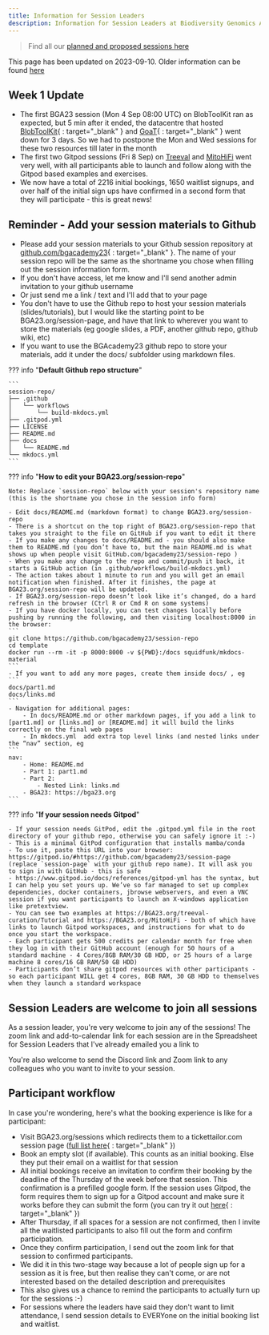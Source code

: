 ```yaml
---
title: Information for Session Leaders
description: Information for Session Leaders at Biodiversity Genomics Academy 2023
---
```


> Find all our [planned and proposed sessions here](sessions.md)

This page has been updated on 2023-09-10. Older information can be found [here](session-leaders-20230909.md) 

## Week 1 Update

- The first BGA23 session (Mon 4 Sep 08:00 UTC) on BlobToolKit ran as expected, but 5 min after it ended, the datacentre that hosted [BlobToolKit](https://blobtoolkit.genomehubs.org){ : target="_blank" } and [GoaT](https://goat.genomehubs.org){ : target="_blank" } went down for 3 days. So we had to postpone the Mon and Wed sessions for these two resources till later in the month
- The first two Gitpod sessions (Fri 8 Sep) on [Treeval](https://BGA23.org/treeval-curation) and [MitoHiFi](https://BGA23.org/MitoHiFi) went very well, with all participants able to launch and follow along with the Gitpod based examples and exercises.
- We now have a total of 2216 initial bookings, 1650 waitlist signups, and over half of the initial sign ups have confirmed in a second form that they will participate - this is great news!

## Reminder - Add your session materials to Github

- Please add your session materials to your Github session repository at [github.com/bgacademy23](https://github.com/orgs/BGAcademy23/repositories){ : target="_blank" }. The name of your session repo will be the same as the shortname you chose when filling out the session information form.
- If you don't have access, let me know and I'll send another admin invitation to your github username
- Or just send me a link / text and I'll add that to your page
- You don't have to use the Github repo to host your session materials (slides/tutorials), but I would like the starting point to be BGA23.org/session-page, and have that link to wherever you want to store the materials (eg google slides, a PDF, another github repo, github wiki, etc)
- If you want to use the BGAcademy23 github repo to store your materials, add it under the docs/ subfolder using markdown files.

??? info "**Default Github repo structure**"

    ```
    session-repo/
    ├── .github
    │   └── workflows
    │       └── build-mkdocs.yml
    ├── .gitpod.yml
    ├── LICENSE
    ├── README.md
    ├── docs
    │   └── README.md
    └── mkdocs.yml
    ```

??? info "**How to edit your BGA23.org/session-repo**"

    Note: Replace `session-repo` below with your session's repository name (this is the shortname you chose in the session info form)

    - Edit docs/README.md (markdown format) to change BGA23.org/session-repo
    - There is a shortcut on the top right of BGA23.org/session-repo that takes you straight to the file on GitHub if you want to edit it there
    - If you make any changes to docs/README.md - you should also make them to README.md (you don’t have to, but the main README.md is what shows up when people visit GitHub.com/bgacademy23/session-repo )
    - When you make any change to the repo and commit/push it back, it starts a GitHub action (in .github/workflows/build-mkdocs.yml)
    - The action takes about 1 minute to run and you will get an email notification when finished. After it finishes, the page at BGA23.org/session-repo will be updated.
    - If BGA23.org/session-repo doesn’t look like it’s changed, do a hard refresh in the browser (Ctrl R or Cmd R on some systems)
    - If you have docker locally, you can test changes locally before pushing by running the following, and then visiting localhost:8000 in the browser:
    ```
    git clone https://github.com/bgacademy23/session-repo
    cd template
    docker run --rm -it -p 8000:8000 -v ${PWD}:/docs squidfunk/mkdocs-material
    ```
    - If you want to add any more pages, create them inside docs/ , eg
    ```
    docs/part1.md
    docs/links.md
    ```
    - Navigation for additional pages:
        - In docs/README.md or other markdown pages, if you add a link to [part1.md] or [links.md] or [README.md] it will build the links correctly on the final web pages
        - In mkdocs.yml  add extra top level links (and nested links under the “nav” section, eg
    ```
    nav:
        - Home: README.md
        - Part 1: part1.md
        - Part 2:
            - Nested Link: links.md
        - BGA23: https://bga23.org
    ```

??? info "**If your session needs Gitpod**"

    - If your session needs GitPod, edit the .gitpod.yml file in the root directory of your github repo, otherwise you can safely ignore it :-)
    - This is a minimal GitPod configuration that installs mamba/conda
    - To use it, paste this URL into your browser: https://gitpod.io/#https://github.com/bgacademy23/session-page (replace `session-page` with your github repo name). It will ask you to sign in with GitHub - this is safe
    - https://www.gitpod.io/docs/references/gitpod-yml has the syntax, but I can help you set yours up. We’ve so far managed to set up complex dependencies, docker containers, jbrowse webservers, and even a VNC session if you want participants to launch an X-windows application like pretextview.
    - You can see two examples at https://BGA23.org/treeval-curation/Tutorial and https://BGA23.org/MitoHiFi - both of which have links to launch Gitpod workspaces, and instructions for what to do once you start the workspace.
    - Each participant gets 500 credits per calendar month for free when they log in with their GitHub account (enough for 50 hours of a standard machine - 4 Cores/8GB RAM/30 GB HDD, or 25 hours of a large machine 8 cores/16 GB RAM/50 GB HDD)
    - Participants don’t share gitpod resources with other participants - so each participant WILL get 4 cores, 8GB RAM, 30 GB HDD to themselves when they launch a standard workspace

## Session Leaders are welcome to join all sessions

As a session leader, you're very welcome to join any of the sessions! The zoom link and add-to-calendar link for each session are in the Spreadsheet for Session Leaders that I've already emailed you a link to

You're also welcome to send the Discord link and Zoom link to any colleagues who you want to invite to your session.

## Participant workflow

In case you're wondering, here's what the booking experience is like for a participant:

- Visit BGA23.org/sessions which redirects them to a tickettailor.com session page ([full list here](https://buytickets.at/bga23){ : target="_blank" })
- Book an empty slot (if available). This counts as an initial booking. Else they put their email on a waitlist for that session
- All initial bookings receive an invitation to confirm their booking by the deadline of the Thursday of the week before that session. This confirmation is a prefilled google form. If the session uses Gitpod, the form requires them to sign up for a Gitpod account and make sure it works before they can submit the form (you can try it out [here](https://docs.google.com/forms/d/e/1FAIpQLSeSoJ0mNImSBvg1mmtnaluQ_iRzCTnGJZV_GdZHxjIlFM9EPg/viewform?usp=pp_url&entry.873730893=Sujai+Kumar&entry.2000806590=sujaikumar@gmail.com&entry.115230335=Fri+15+Sep,+09:00+-+Genome+profiling+using+GenomeScope+-+https://BGA23.org/genomescope+-+GITPOD&entry.1835238055=Yes+I+want+to+attend+the+session){ : target="_blank" })
- After Thursday, if all spaces for a session are not confirmed, then I invite all the waitlisted participants to also fill out the form and confirm participation.
- Once they confirm participation, I send out the zoom link for that session to confirmed participants.
- We did it in this two-stage way because a lot of people sign up for a session as it is free, but then realise they can't come, or are not interested based on the detailed description and prerequisites
- This also gives us a chance to remind the participants to actually turn up for the sessions :-)
- For sessions where the leaders have said they don't want to limit attendance, I send session details to EVERYone on the initial booking list and waitlist.



